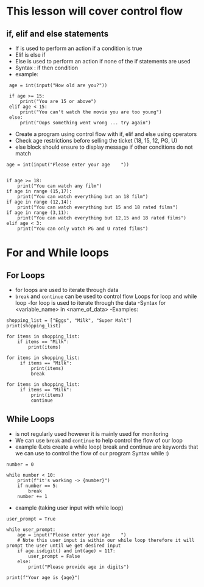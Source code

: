 # This lesson will cover control flow
## if, elif and else statements
- If is used to perform an action if a condition is true
- Elif is else if
- Else is used to perform an action if none of the if statements are used
- Syntax : if then condition
- example:
```
 age = int(input("How old are you?"))

 if age >= 15:
     print("You are 15 or above")
 elif age < 15:
     print("You can't watch the movie you are too young")
 else:
     print("Oops something went wrong ... try again")
```
- Create a program using control flow with if, elif and else using operators
- Check age restrictions before selling the ticket (18, 15, 12, PG, U)
- else block should ensure to display message if other conditions do not match
```
age = int(input("Please enter your age    "))


if age >= 18:
    print("You can watch any film")
if age in range (15,17):
    print("You can watch everything but an 18 film")
if age in range (12,14):
    print("You can watch everything but 15 and 18 rated films")
if age in range (3,11):
    print("You can watch everything but 12,15 and 18 rated films")
elif age < 3:
    print("You can only watch PG and U rated films")
```
# For and While loops
## For Loops
- for loops are used to iterate through data
- ```break``` and ```continue``` can be used to control flow
Loops for loop and while loop
-for loop is used to iterate through the data
-Syntax for <variable_name> in <name_of_data>
-Examples:
``` 
shopping_list = ["Eggs", "Milk", "Super Malt"]
print(shopping_list)

for items in shopping_list:
    if items == "Milk":
        print(items)

for items in shopping_list:
     if items == "Milk":
         print(items)
         break

for items in shopping_list:
     if items == "Milk":
         print(items)
         continue
```
## While Loops
- is not regularly used however it is mainly used for monitoring
- We can use ```break``` and ```continue``` to help control the flow of our loop
- example (Lets create a while loop)
break and continue are keywords that we can use to control the flow of our program
Syntax while <variable> <condition> <value>:)
```
number = 0

while number < 10:
    print(f"it's working -> {number}")
    if number == 5:
        break
    number += 1
```
- example (taking user input with while loop)
```
user_prompt = True

while user_prompt:
    age = input("Please enter your age    ")
    # Note this user input is within our while loop therefore it will prompt the user until we get desired input
    if age.isdigit() and int(age) < 117:
        user_prompt = False
    else:
        print("Please provide age in digits")

print(f"Your age is {age}")
``` 